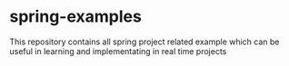 # spring-examples
This repository contains all spring project related example which can be useful in learning and implementating in real time projects
